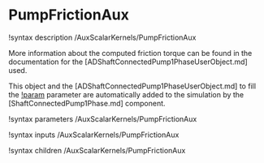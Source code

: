# PumpFrictionAux

!syntax description /AuxScalarKernels/PumpFrictionAux

More information about the computed friction torque can be found in the
documentation for the [ADShaftConnectedPump1PhaseUserObject.md] used.

This object and the [ADShaftConnectedPump1PhaseUserObject.md] to fill the
[!param](/AuxScalarKernels/PumpFrictionAux/pump_uo) parameter are
automatically added to the simulation by the [ShaftConnectedPump1Phase.md] component.

!syntax parameters /AuxScalarKernels/PumpFrictionAux

!syntax inputs /AuxScalarKernels/PumpFrictionAux

!syntax children /AuxScalarKernels/PumpFrictionAux
